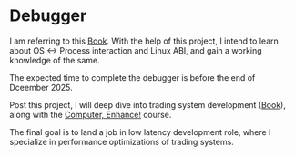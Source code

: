 # Debugger

I am referring to this [Book](https://nostarch.com/building-a-debugger). With the help of this project, I intend to learn about OS <-> Process interaction and Linux ABI, and gain a working knowledge of the same.

The expected time to complete the debugger is before the end of Dceember 2025.

Post this project, I will deep dive into trading system development ([Book](https://www.amazon.in/Building-Low-Latency-Applications-ecosystem/dp/1837639353)), along with the [Computer, Enhance!](https://www.computerenhance.com/p/table-of-contents) course.

The final goal is to land a job in low latency development role, where I specialize in performance optimizations of trading systems.
